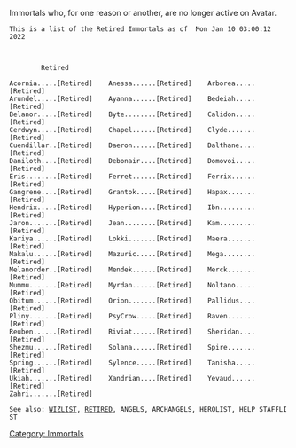 Immortals who, for one reason or another, are no longer active on
Avatar.

    This is a list of the Retired Immortals as of  Mon Jan 10 03:00:12 2022



            Retired

    Acornia.....[Retired]    Anessa......[Retired]    Arborea.....[Retired]    
    Arundel.....[Retired]    Ayanna......[Retired]    Bedeiah.....[Retired]    
    Belanor.....[Retired]    Byte........[Retired]    Calidon.....[Retired]    
    Cerdwyn.....[Retired]    Chapel......[Retired]    Clyde.......[Retired]    
    Cuendillar..[Retired]    Daeron......[Retired]    Dalthane....[Retired]    
    Daniloth....[Retired]    Debonair....[Retired]    Domovoi.....[Retired]    
    Eris........[Retired]    Ferret......[Retired]    Ferrix......[Retired]    
    Gangrene....[Retired]    Grantok.....[Retired]    Hapax.......[Retired]    
    Hendrix.....[Retired]    Hyperion....[Retired]    Ibn.........[Retired]    
    Jaron.......[Retired]    Jean........[Retired]    Kam.........[Retired]    
    Kariya......[Retired]    Lokki.......[Retired]    Maera.......[Retired]    
    Makalu......[Retired]    Mazuric.....[Retired]    Mega........[Retired]    
    Melanorder..[Retired]    Mendek......[Retired]    Merck.......[Retired]    
    Mummu.......[Retired]    Myrdan......[Retired]    Noltano.....[Retired]    
    Obitum......[Retired]    Orion.......[Retired]    Pallidus....[Retired]    
    Pliny.......[Retired]    PsyCrow.....[Retired]    Raven.......[Retired]    
    Reuben......[Retired]    Riviat......[Retired]    Sheridan....[Retired]    
    Shezmu......[Retired]    Solana......[Retired]    Spire.......[Retired]    
    Spring......[Retired]    Sylence.....[Retired]    Tanisha.....[Retired]    
    Ukiah.......[Retired]    Xandrian....[Retired]    Yevaud......[Retired]    
    Zahri.......[Retired]    

`See also: `[`WIZLIST`](Wizlist "wikilink")`, `[`RETIRED`](:Category:Retired_Immortals "wikilink")`, ANGELS, ARCHANGELS, HEROLIST, HELP STAFFLIST     `

[Category: Immortals](Category:_Immortals "wikilink")
